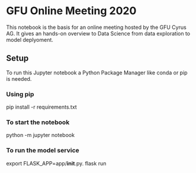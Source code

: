 # GFU Online Meeting 2020
This notebook is the basis for an online meeting hosted by the GFU Cyrus AG. It gives an hands-on overview to Data Science from data exploration to model deplyoment.

## Setup
To run this Jupyter notebook a Python Package Manager like conda or pip is needed.

### Using pip 
pip install -r requirements.txt

### To start the notebook
python -m jupyter notebook

### To run the model service
export FLASK_APP=app/__init__.py. 
flask run
